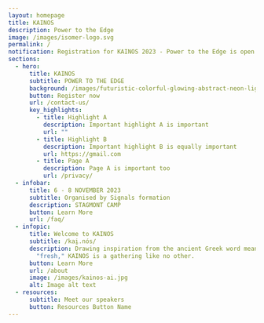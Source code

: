 ```yaml
---
layout: homepage
title: KAINOS
description: Power to the Edge
image: /images/isomer-logo.svg
permalink: /
notification: Registration for KAINOS 2023 - Power to the Edge is open now!
sections:
  - hero:
      title: KAINOS
      subtitle: POWER TO THE EDGE
      background: /images/futuristic-colorful-glowing-abstract-neon-lights-background.jpg
      button: Register now
      url: /contact-us/
      key_highlights:
        - title: Highlight A
          description: Important highlight A is important
          url: ""
        - title: Highlight B
          description: Important highlight B is equally important
          url: https://gmail.com
        - title: Page A
          description: Page A is important too
          url: /privacy/
  - infobar:
      title: 6 - 8 NOVEMBER 2023
      subtitle: Organised by Signals formation
      description: STAGMONT CAMP
      button: Learn More
      url: /faq/
  - infopic:
      title: Welcome to KAINOS
      subtitle: /kai̯.nós/
      description: Drawing inspiration from the ancient Greek word meaning "new" or
        "fresh," KAINOS is a gathering like no other.
      button: Learn More
      url: /about
      image: /images/kainos-ai.jpg
      alt: Image alt text
  - resources:
      subtitle: Meet our speakers
      button: Resources Button Name
---
```

